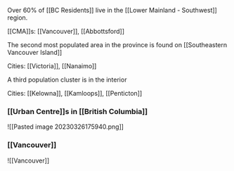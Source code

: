 Over 60% of [[BC Residents]] live in the [[Lower Mainland - Southwest]] region.

[[CMA]]s: [[Vancouver]], [[Abbottsford]]

The second most populated area in the province is found on [[Southeastern Vancouver Island]]

Cities: [[Victoria]], [[Nanaimo]]

A third population cluster is in the interior

Cities: [[Kelowna]], [[Kamloops]], [[Penticton]]

### [[Urban Centre]]s in [[British Columbia]]
![[Pasted image 20230326175940.png]]

### [[Vancouver]]
![[Vancouver]]
